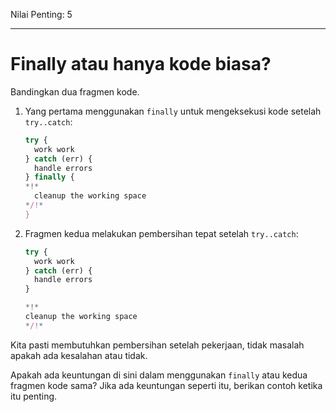 Nilai Penting: 5

---

# Finally atau hanya kode biasa?

Bandingkan dua fragmen kode.

1. Yang pertama menggunakan `finally` untuk mengeksekusi kode setelah` try..catch`:

    ```js
    try {
      work work
    } catch (err) {
      handle errors
    } finally {
    *!*
      cleanup the working space
    */!*
    }
    ```
2. Fragmen kedua melakukan pembersihan tepat setelah `try..catch`:

    ```js
    try {
      work work
    } catch (err) {
      handle errors
    }

    *!*
    cleanup the working space
    */!*
    ```

Kita pasti membutuhkan pembersihan setelah pekerjaan, tidak masalah apakah ada kesalahan atau tidak.

Apakah ada keuntungan di sini dalam menggunakan `finally` atau kedua fragmen kode sama? Jika ada keuntungan seperti itu, berikan contoh ketika itu penting.
